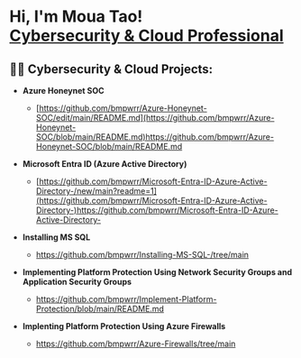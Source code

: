 <h1>Hi, I'm Moua Tao! <br/> <a href="https://www.linkedin.com/in/joshmadakor/">Cybersecurity & Cloud Professional</a>
<h2>👨‍💻 Cybersecurity & Cloud Projects:</h2>

- <b> Azure Honeynet SOC </b>
  - [https://github.com/bmpwrr/Azure-Honeynet-SOC/edit/main/README.md](https://github.com/bmpwrr/Azure-Honeynet-SOC/blob/main/README.md)https://github.com/bmpwrr/Azure-Honeynet-SOC/blob/main/README.md

- <b> Microsoft Entra ID (Azure Active Directory) </b>
  - [https://github.com/bmpwrr/Microsoft-Entra-ID-Azure-Active-Directory-/new/main?readme=1](https://github.com/bmpwrr/Microsoft-Entra-ID-Azure-Active-Directory-)https://github.com/bmpwrr/Microsoft-Entra-ID-Azure-Active-Directory-

- <b> Installing MS SQL </b>
  - https://github.com/bmpwrr/Installing-MS-SQL-/tree/main

- <b> Implementing Platform Protection Using Network Security Groups and Application Security Groups </b>
  - https://github.com/bmpwrr/Implement-Platform-Protection/blob/main/README.md

- <b> Implenting Platform Protection Using Azure Firewalls </b>
  - https://github.com/bmpwrr/Azure-Firewalls/tree/main

